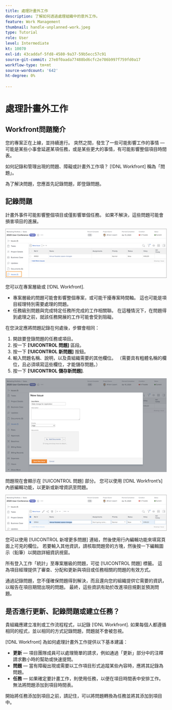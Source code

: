 ```yaml
---
title: 處理計畫外工作
description: 了解如何透過處理組織中的意外工作。
feature: Work Management
thumbnail: handle-unplanned-work.jpeg
type: Tutorial
role: User
level: Intermediate
kt: 10070
exl-id: 43caddaf-5fd8-4580-9a37-59b5ecc57c91
source-git-commit: 27e8f0aada77488bd6cfc2e786b997f759fd0a17
workflow-type: tm+mt
source-wordcount: '642'
ht-degree: 0%

---
```


# 處理計畫外工作

## Workfront問題簡介

您的專案正在上線，並持續進行。 突然之間，發生了一些可能影響工作的事情 — 可能是某些小事會延遲某項任務，或是某些更大的事情，有可能影響整個項目時間表。

如何記錄和管理出現的問題、障礙或計畫外工作項？ [!DNL Workfront] 稱為「問題」。

為了解決問題，您應首先記錄問題，即登錄問題。

## 記錄問題

計畫外事件可能影響整個項目或僅影響單個任務。 如果不解決，這些問題可能會損害項目的進展。

![的影像 [!UICONTROL 問題] 區段 [!DNL Workfront]](assets/01-issue-list-project-level-generic.png)

您可以在專案層級或 [!DNL Workfront].

* 專案層級的問題可能會影響整個專案，或可能干擾專案時間軸。 這也可能是項目經理特別需要處理的問題。
* 任務級別問題與完成特定任務所完成的工作相關聯。 在這種情況下，在問題得到處理之前，就該任務開展的工作可能會受到阻礙。

在您決定應將問題記錄在何處後，步驟會相同：

1. 開啟要登錄問題的任務或項目。
1. 按一下 **[!UICONTROL 問題]** 區段。
1. 按一下 **[!UICONTROL 新問題]** 按鈕。
1. 輸入問題名稱、說明，以及貴組織需要的其他欄位。 （需要具有粗體名稱的欄位，且必須填寫這些欄位，才能儲存問題。）
1. 按一下 **[!UICONTROL 儲存新問題]**.

![的影像 [!UICONTROL 新問題] 視窗 [!DNL Workfront]](assets/02-create-issue-details-window.png)

問題現在會顯示在 [!UICONTROL 問題] 部分。 您可以使用 [!DNL Workfront’s] 內嵌編輯功能，以更新或新增資訊至問題。

![的影像 [!DNL Workfront’s] 內嵌編輯功能，以更新或新增資訊至問題](assets/03-issue-list-inline-editing.png)

您可以使用 [!UICONTROL 新增更多問題] 連結，然後使用行內編輯功能來填寫頁面上可見的欄位。 若要輸入其他資訊，請核取問題旁的方塊，然後按一下編輯圖示（鉛筆）以開啟詳細資訊視窗。

所有登入工作「統計」至專案層級的問題，可從 [!UICONTROL 問題] 標籤。 這為項目經理提供了審查、分配和更新與項目或任務相關的問題的有效方式。

通過記錄問題，您不僅確保問題得到解決，而且還向您的組織提供它需要的資訊，以報告在項目期間出現的問題。 最終，這些資訊有助於改進項目規劃並預測問題。

<!-- 
Learn more graphic and documentation articles/links
* Create issues
* Delete issues
* Edit issues
* View issues
-->

## 是否進行更新、記錄問題或建立任務？

貴組織應建立准則或工作流程程式，以記錄 [!DNL Workfront]. 如果每個人都遵循相同的程式，並以相同的方式記錄問題，問題就不會被忽視。

[!DNL Workfront] 為如何處理計畫外工作提供以下基本建議：

* **更新** — 項目團隊成員可以處理簡單的請求，例如通過「更新」部分中的注釋請求數小時的幫助或快速提問。
* **問題** — 當有障礙出現或需要以工作項目形式追蹤某些內容時，應將其記錄為問題。
* **任務** — 如果確定要計畫工作，則使用任務，以便在項目時間表中安排工作。 無法將問題添加到項目時間表。

開始將任務添加到項目之前，請記住，可以將問題轉換為任務並將其添加到項目中。 <!-- Learn how to do this in Section 3 of this learning path. -->
